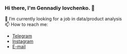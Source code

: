 ### Hi there, I'm Gennadiy Iovchenko. 👋


🔭 I’m currently looking for a job in data/product analysis  
📫 How to reach me:  
* [Telegram](https://t.me/malanius)  
* [Instagram](https://instagram.com/gennadiy_iovchenko)  
* [E-mail](mailto:iovchenko@mail.ru)




<!--
**iovchenko/iovchenko** is a ✨ _special_ ✨ repository because its `README.md` (this file) appears on your GitHub profile.

Here are some ideas to get you started:

- 🔭 I’m currently working on ...
- 🌱 I’m currently learning ...
- 👯 I’m looking to collaborate on ...
- 🤔 I’m looking for help with ...
- 💬 Ask me about ...
- 📫 How to reach me: ...
- 😄 Pronouns: ...
- ⚡ Fun fact: ...
[![text][1]][2]

[1]: https://static.tildacdn.com/tild6431-6261-4366-a630-323137376531/4.png
[2]: https://t.me/malanius
-->
